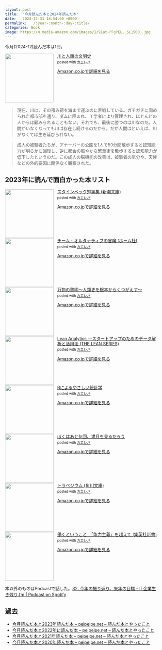 ```yaml
---
layout: post
title:  "今月読んだ本と2024年読んだ本"
date:   2024-12-31 18:54:00 +0900
permalink:   /:year-:month-:day-:title/
categories: Book
image: https://m.media-amazon.com/images/I/91at-PFgPEL._SL1500_.jpg
---
```

今月(2024-12)読んだ本は1冊。  

<div class="krb-amzlt-box" style="margin-bottom:0px;"><div class="krb-amzlt-image" style="float:left;margin:0px 12px 1px 0px;"><a href="https://amzn.to/3DzxYb7"><img width="160px" src="https://images-na.ssl-images-amazon.com/images/P/B0C2BZ613F.09.LZZZZZZZ"></a></div><div class="krb-amzlt-info" style="line-height:120%; margin-bottom: 10px"><div class="krb-amzlt-name" style="margin-bottom:10px;line-height:120%"><a href="https://amzn.to/3DzxYb7" name="amazletlink" target="_blank" rel="nofollow" rel="nofollow">川と人類の文明史</a><div class="krb-amzlt-powered-date" style="font-size:80%;margin-top:5px;line-height:120%">posted with <a href="https://kaereba.com/wind/" title="amazlet" target="_blank" rel="nofollow" rel="nofollow">カエレバ</a></div></div><div class="krb-amzlt-detail"></div><div class="krb-amzlt-sub-info" style="float: left;"><div class="krb-amzlt-link" style="margin-top: 5px"><a href="https://amzn.to/3DzxYb7" name="amazletlink" target="_blank" rel="nofollow" rel="nofollow">Amazon.co.jpで詳細を見る</a></div></div></div><div class="krb-amzlt-footer" style="clear: left"></div></div>


> 現在、川は、その積み荷を海まで運ぶのに苦戦している。ガチガチに固められた都市部を通り、ダムに阻まれ、工学者により管理され、ほとんどの人からは顧みられることもない。それでも、最後に勝つのは川なのだ。人間がいなくなっても川は存在し続けるのだから。だが人間はといえば、川がなくては生き延びられない。


> 成人の被験者たちが、アナーバーの公園を1人で50分間散歩すると認知能力が明らかに回復し、逆に都会の賑やかな繁華街を散歩すると認知能力が低下したというのだ。この成人の脳機能の改善は、被験者の気分や、天候などの外的要因に関係なく観察された。




## 2023年に読んで面白かった本リスト

<div class="krb-amzlt-box" style="margin-bottom:0px;"><div class="krb-amzlt-image" style="float:left;margin:0px 12px 1px 0px;"><a href="https://amzn.to/4j07kbs"><img width="160px" src="https://images-na.ssl-images-amazon.com/images/P/4102101039.09.LZZZZZZZ"></a></div><div class="krb-amzlt-info" style="line-height:120%; margin-bottom: 10px"><div class="krb-amzlt-name" style="margin-bottom:10px;line-height:120%"><a href="https://amzn.to/4j07kbs" name="amazletlink" target="_blank" rel="nofollow" rel="nofollow">スタインベック短編集 (新潮文庫) </a><div class="krb-amzlt-powered-date" style="font-size:80%;margin-top:5px;line-height:120%">posted with <a href="https://kaereba.com/wind/" title="amazlet" target="_blank" rel="nofollow" rel="nofollow">カエレバ</a></div></div><div class="krb-amzlt-detail"></div><div class="krb-amzlt-sub-info" style="float: left;"><div class="krb-amzlt-link" style="margin-top: 5px"><a href="https://amzn.to/4j07kbs" name="amazletlink" target="_blank" rel="nofollow" rel="nofollow">Amazon.co.jpで詳細を見る</a></div></div></div><div class="krb-amzlt-footer" style="clear: left"></div></div>


<div class="krb-amzlt-box" style="margin-bottom:0px;"><div class="krb-amzlt-image" style="float:left;margin:0px 12px 1px 0px;"><a href="https://amzn.to/3PhUBmZ"><img width="160px" src="https://images-na.ssl-images-amazon.com/images/P/B0CN2XHTNB.09.LZZZZZZZ"></a></div><div class="krb-amzlt-info" style="line-height:120%; margin-bottom: 10px"><div class="krb-amzlt-name" style="margin-bottom:10px;line-height:120%"><a href="https://amzn.to/3PhUBmZ" name="amazletlink" target="_blank" rel="nofollow" rel="nofollow">チーム・オルタナティブの冒険 (ホーム社) </a><div class="krb-amzlt-powered-date" style="font-size:80%;margin-top:5px;line-height:120%">posted with <a href="https://kaereba.com/wind/" title="amazlet" target="_blank" rel="nofollow" rel="nofollow">カエレバ</a></div></div><div class="krb-amzlt-detail"></div><div class="krb-amzlt-sub-info" style="float: left;"><div class="krb-amzlt-link" style="margin-top: 5px"><a href="https://amzn.to/3PhUBmZ" name="amazletlink" target="_blank" rel="nofollow" rel="nofollow">Amazon.co.jpで詳細を見る</a></div></div></div><div class="krb-amzlt-footer" style="clear: left"></div></div>



<div class="krb-amzlt-box" style="margin-bottom:0px;"><div class="krb-amzlt-image" style="float:left;margin:0px 12px 1px 0px;"><a href="https://amzn.to/3PesJQO"><img width="160px" src="https://images-na.ssl-images-amazon.com/images/P/B0CHMCH1DH.09.LZZZZZZZ"></a></div><div class="krb-amzlt-info" style="line-height:120%; margin-bottom: 10px"><div class="krb-amzlt-name" style="margin-bottom:10px;line-height:120%"><a href="https://amzn.to/3PesJQO" name="amazletlink" target="_blank" rel="nofollow" rel="nofollow">万物の黎明～人類史を根本からくつがえす～</a><div class="krb-amzlt-powered-date" style="font-size:80%;margin-top:5px;line-height:120%">posted with <a href="https://kaereba.com/wind/" title="amazlet" target="_blank" rel="nofollow" rel="nofollow">カエレバ</a></div></div><div class="krb-amzlt-detail"></div><div class="krb-amzlt-sub-info" style="float: left;"><div class="krb-amzlt-link" style="margin-top: 5px"><a href="https://amzn.to/3PesJQO" name="amazletlink" target="_blank" rel="nofollow" rel="nofollow">Amazon.co.jpで詳細を見る</a></div></div></div><div class="krb-amzlt-footer" style="clear: left"></div></div>



<div class="krb-amzlt-box" style="margin-bottom:0px;"><div class="krb-amzlt-image" style="float:left;margin:0px 12px 1px 0px;"><a href="https://amzn.to/40dGWUo"><img width="160px" src="https://images-na.ssl-images-amazon.com/images/P/4873117119.09.LZZZZZZZ"></a></div><div class="krb-amzlt-info" style="line-height:120%; margin-bottom: 10px"><div class="krb-amzlt-name" style="margin-bottom:10px;line-height:120%"><a href="https://amzn.to/40dGWUo" name="amazletlink" target="_blank" rel="nofollow" rel="nofollow">Lean Analytics ―スタートアップのためのデータ解析と活用法 (THE LEAN SERIES)</a><div class="krb-amzlt-powered-date" style="font-size:80%;margin-top:5px;line-height:120%">posted with <a href="https://kaereba.com/wind/" title="amazlet" target="_blank" rel="nofollow" rel="nofollow">カエレバ</a></div></div><div class="krb-amzlt-detail"></div><div class="krb-amzlt-sub-info" style="float: left;"><div class="krb-amzlt-link" style="margin-top: 5px"><a href="https://amzn.to/40dGWUo" name="amazletlink" target="_blank" rel="nofollow" rel="nofollow">Amazon.co.jpで詳細を見る</a></div></div></div><div class="krb-amzlt-footer" style="clear: left"></div></div>



<div class="krb-amzlt-box" style="margin-bottom:0px;"><div class="krb-amzlt-image" style="float:left;margin:0px 12px 1px 0px;"><a href="https://amzn.to/4fEL3NB"><img width="160px" src="https://images-na.ssl-images-amazon.com/images/P/4274067106.09.LZZZZZZZ"></a></div><div class="krb-amzlt-info" style="line-height:120%; margin-bottom: 10px"><div class="krb-amzlt-name" style="margin-bottom:10px;line-height:120%"><a href="https://amzn.to/4fEL3NB" name="amazletlink" target="_blank" rel="nofollow" rel="nofollow">Rによるやさしい統計学</a><div class="krb-amzlt-powered-date" style="font-size:80%;margin-top:5px;line-height:120%">posted with <a href="https://kaereba.com/wind/" title="amazlet" target="_blank" rel="nofollow" rel="nofollow">カエレバ</a></div></div><div class="krb-amzlt-detail"></div><div class="krb-amzlt-sub-info" style="float: left;"><div class="krb-amzlt-link" style="margin-top: 5px"><a href="https://amzn.to/4fEL3NB" name="amazletlink" target="_blank" rel="nofollow" rel="nofollow">Amazon.co.jpで詳細を見る</a></div></div></div><div class="krb-amzlt-footer" style="clear: left"></div></div>



<div class="krb-amzlt-box" style="margin-bottom:0px;"><div class="krb-amzlt-image" style="float:left;margin:0px 12px 1px 0px;"><a href="https://amzn.to/3BRbkuf"><img width="160px" src="https://images-na.ssl-images-amazon.com/images/P/4104106038.09.LZZZZZZZ"></a></div><div class="krb-amzlt-info" style="line-height:120%; margin-bottom: 10px"><div class="krb-amzlt-name" style="margin-bottom:10px;line-height:120%"><a href="https://amzn.to/3BRbkuf" name="amazletlink" target="_blank" rel="nofollow" rel="nofollow">ぼくはあと何回、満月を見るだろう</a><div class="krb-amzlt-powered-date" style="font-size:80%;margin-top:5px;line-height:120%">posted with <a href="https://kaereba.com/wind/" title="amazlet" target="_blank" rel="nofollow" rel="nofollow">カエレバ</a></div></div><div class="krb-amzlt-detail"></div><div class="krb-amzlt-sub-info" style="float: left;"><div class="krb-amzlt-link" style="margin-top: 5px"><a href="https://amzn.to/3BRbkuf" name="amazletlink" target="_blank" rel="nofollow" rel="nofollow">Amazon.co.jpで詳細を見る</a></div></div></div><div class="krb-amzlt-footer" style="clear: left"></div></div>



<div class="krb-amzlt-box" style="margin-bottom:0px;"><div class="krb-amzlt-image" style="float:left;margin:0px 12px 1px 0px;"><a href="https://amzn.to/3DwSEQY"><img width="160px" src="https://images-na.ssl-images-amazon.com/images/P/B086YJK7MC.09.LZZZZZZZ"></a></div><div class="krb-amzlt-info" style="line-height:120%; margin-bottom: 10px"><div class="krb-amzlt-name" style="margin-bottom:10px;line-height:120%"><a href="https://amzn.to/3DwSEQY" name="amazletlink" target="_blank" rel="nofollow" rel="nofollow">トラペジウム (角川文庫)</a><div class="krb-amzlt-powered-date" style="font-size:80%;margin-top:5px;line-height:120%">posted with <a href="https://kaereba.com/wind/" title="amazlet" target="_blank" rel="nofollow" rel="nofollow">カエレバ</a></div></div><div class="krb-amzlt-detail"></div><div class="krb-amzlt-sub-info" style="float: left;"><div class="krb-amzlt-link" style="margin-top: 5px"><a href="https://amzn.to/3DwSEQY" name="amazletlink" target="_blank" rel="nofollow" rel="nofollow">Amazon.co.jpで詳細を見る</a></div></div></div><div class="krb-amzlt-footer" style="clear: left"></div></div>



<div class="krb-amzlt-box" style="margin-bottom:0px;"><div class="krb-amzlt-image" style="float:left;margin:0px 12px 1px 0px;"><a href="https://amzn.to/40e1BHH"><img width="160px" src="https://images-na.ssl-images-amazon.com/images/P/B0D4LZ1QXX.09.LZZZZZZZ"></a></div><div class="krb-amzlt-info" style="line-height:120%; margin-bottom: 10px"><div class="krb-amzlt-name" style="margin-bottom:10px;line-height:120%"><a href="https://amzn.to/40e1BHH" name="amazletlink" target="_blank" rel="nofollow" rel="nofollow">働くということ　「能力主義」を超えて (集英社新書)</a><div class="krb-amzlt-powered-date" style="font-size:80%;margin-top:5px;line-height:120%">posted with <a href="https://kaereba.com/wind/" title="amazlet" target="_blank" rel="nofollow" rel="nofollow">カエレバ</a></div></div><div class="krb-amzlt-detail"></div><div class="krb-amzlt-sub-info" style="float: left;"><div class="krb-amzlt-link" style="margin-top: 5px"><a href="https://amzn.to/40e1BHH" name="amazletlink" target="_blank" rel="nofollow" rel="nofollow">Amazon.co.jpで詳細を見る</a></div></div></div><div class="krb-amzlt-footer" style="clear: left"></div></div>




本以外のものはPodcastで話した。[32. 今年の振り返り、来年の目標 - IT企業生き残り.fm | Podcast on Spotify](https://open.spotify.com/episode/0sqaTghGUU2j8Q970EhX7o)

## 過去
- [今月読んだ本と2023年読んだ本 – peipeipe.net – 読んだ本とやったこと](https://www.peipeipe.net/2023-12-31-books-read-this-month/)
- [今月読んだ本と2022年に読んだ本 – peipeipe.net – 読んだ本とやったこと](https://www.peipeipe.net/2022-12-31-books-read-this-month/)
- [今月読んだ本と2021年読んだ本 – peipeipe.net – 読んだ本とやったこと](https://www.peipeipe.net/2021-12-31-books-read-this-month/)
- [今月読んだ本と2020年読んだ本 – peipeipe.net – 読んだ本とやったこと](https://www.peipeipe.net/2020-12-31-books-read-this-month/)
